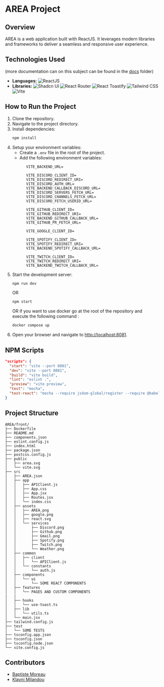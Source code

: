 
# AREA Project

## Overview
AREA is a web application built with ReactJS. It leverages modern libraries and frameworks to deliver a seamless and responsive user experience.

## Technologies Used
(more documentation can on this subject can be found in the [docs](../docs) folder)
- **Languages:**
  ![ReactJS](https://skillicons.dev/icons?i=react)
- **Libraries:**
  ![Shadcn UI](https://skillicons.dev/icons?i=tailwind)
  ![React Router](https://skillicons.dev/icons?i=react)
  ![React Toastify](https://skillicons.dev/icons?i=react)
  ![Tailwind CSS](https://skillicons.dev/icons?i=tailwind)
  ![Vite](https://skillicons.dev/icons?i=vite)

## How to Run the Project
1. Clone the repository.
2. Navigate to the project directory.
3. Install dependencies:
   ```bash
   npm install
   ```
4. Setup your environment variables:
   - Create a `.env` file in the root of the project.
   - Add the following environment variables:
     ```env
        VITE_BACKEND_URL=

        VITE_DISCORD_CLIENT_ID=
        VITE_DISCORD_REDIRECT_URI=
        VITE_DISCORD_AUTH_URL=
        VITE_BACKEND_CALLBACK_DISCORD_URL=
        VITE_DISCORD_SERVERS_FETCH_URL=
        VITE_DISCORD_CHANNELS_FETCH_URL=
        VITE_DISCORD_FETCH_USERID_URL=

        VITE_GITHUB_CLIENT_ID=
        VITE_GITHUB_REDIRECT_URI=
        VITE_BACKEND_GITHUB_CALLBACK_URL=
        VITE_GITHUB_PR_FETCH_URL=

        VITE_GOOGLE_CLIENT_ID=

        VITE_SPOTIFY_CLIENT_ID=
        VITE_SPOTIFY_REDIRECT_URI=
        VITE_BACKEND_SPOTIFY_CALLBACK_URL=

        VITE_TWITCH_CLIENT_ID=
        VITE_TWITCH_REDIRECT_URI=
        VITE_BACKEND_TWITCH_CALLBACK_URL=
     ```
5. Start the development server:
   ```bash
   npm run dev 
   ```
   OR
   ```bash
   npm start
   ```
   OR if you want to use docker go at the root of the repository and execute the following command :
   ```bash
   docker compose up
   ```
6. Open your browser and navigate to [http://localhost:8081](http://localhost:8081).

## NPM Scripts
```json
"scripts": {
  "start": "vite --port 8081",
  "dev": "vite --port 8081",
  "build": "vite build",
  "lint": "eslint .",
  "preview": "vite preview",
  "test": "mocha",
  "test-react": "mocha --require jsdom-global/register --require @babel/register --extensions js,jsx 'test/**/*.jsx'"
}
```

## Project Structure
```
AREA/front/
├── Dockerfile
├── README.md
├── components.json
├── eslint.config.js
├── index.html
├── package.json
├── postcss.config.js
├── public
│   ├── area.svg
│   └── vite.svg
├── src
│   ├── AREA.json
│   ├── app
│   │   ├── APIClient.js
│   │   ├── App.css
│   │   ├── App.jsx
│   │   ├── Routes.jsx
│   │   └── index.css
│   ├── assets
│   │   ├── AREA.png
│   │   ├── google.png
│   │   ├── react.svg
│   │   └── services
│   │       ├── Discord.png
│   │       ├── Github.png
│   │       ├── Gmail.png
│   │       ├── Spotify.png
│   │       ├── Twitch.png
│   │       └── Weather.png
│   ├── common
│   │   ├── client
│   │   │   └── APIClient.js
│   │   └── constants
│   │       └── auth.js
│   ├── components
│   │   └── ui
│   │       └── SOME REACT COMPONENTS
│   ├── features
│   │   └── PAGES AND CUSTOM COMPONENTS
|   |
│   ├── hooks
│   │   └── use-toast.ts
│   ├── lib
│   │   └── utils.ts
│   └── main.jsx
├── tailwind.config.js
├── test
│   └── SOME TESTS
├── tsconfig.app.json
├── tsconfig.json
├── tsconfig.node.json
└── vite.config.js
```

## Contributors
- [Baptiste Moreau](https://github.com/BxptisteM)
- [Klayni Milandou](https://github.com/Klayni)
